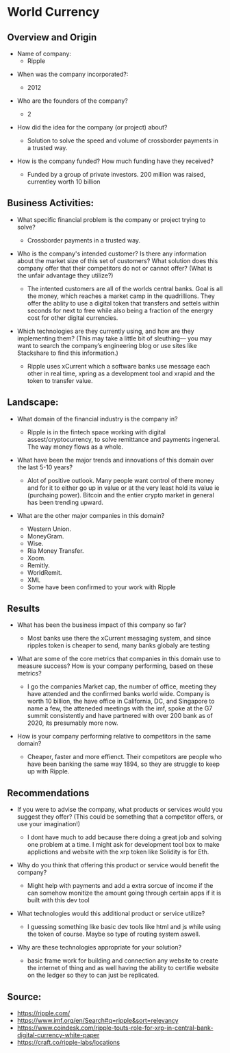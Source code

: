 # World Currency

## Overview and Origin

- Name of company:
  - Ripple

* When was the company incorporated?:

  - 2012

* Who are the founders of the company?

  - 2

* How did the idea for the company (or project) about?

  - Solution to solve the speed and volume of crossborder payments in a trusted way.

* How is the company funded? How much funding have they received?
  - Funded by a group of private investors. 200 million was raised, currentley worth 10 billion

## Business Activities:

- What specific financial problem is the company or project trying to solve?

  - Crossborder payments in a trusted way.

- Who is the company's intended customer? Is there any information about the market size of this set of customers?
  What solution does this company offer that their competitors do not or cannot offer? (What is the unfair advantage they utilize?)

  - The intented customers are all of the worlds central banks. Goal is all the money, which reaches a market camp in the quadrillions. They offer the ablity to use a digital token that transfers and settels within seconds for next to free while also being a fraction of the energry cost for other digital currencies.

- Which technologies are they currently using, and how are they implementing them? (This may take a little bit of sleuthing–– you may want to search the company’s engineering blog or use sites like Stackshare to find this information.)
  - Ripple uses xCurrent which a software banks use message each other in real time, xpring as a development tool and xrapid and the token to transfer value.

## Landscape:

- What domain of the financial industry is the company in?

  - Ripple is in the fintech space working with digital assest/cryptocurrency, to solve remittance and payments ingeneral. The way money flows as a whole.

- What have been the major trends and innovations of this domain over the last 5-10 years?

  - Alot of positive outlook. Many people want control of there money and for it to either go up in value or at the very least hold its value ie (purchaing power). Bitcoin and the entier crypto market in general has been trending upward.

- What are the other major companies in this domain?
  - Western Union.
  - MoneyGram.
  - Wise.
  - Ria Money Transfer.
  - Xoom.
  - Remitly.
  - WorldRemit.
  - XML
  - Some have been confirmed to your work with Ripple

## Results

- What has been the business impact of this company so far?

  - Most banks use there the xCurrent messaging system, and since ripples token is cheaper to send, many banks globaly are testing

- What are some of the core metrics that companies in this domain use to measure success? How is your company performing, based on these metrics?

  - I go the companies Market cap, the number of office, meeting they have attended and the confirmed banks world wide. Company is worth 10 billion, the have office in California, DC, and Singapore to name a few, the atteneded meetings with the imf, spoke at the G7 summit consistently
    and have partnered with over 200 bank as of 2020, its presumably more now.

- How is your company performing relative to competitors in the same domain?
  - Cheaper, faster and more effienct. Their competitors are people who have been banking the same way 1894, so they are struggle to keep up with Ripple.

## Recommendations

- If you were to advise the company, what products or services would you suggest they offer? (This could be something that a competitor offers, or use your imagination!)

  - I dont have much to add because there doing a great job and solving one problem at a time. I might ask for development tool box to make applictions and website with the xrp token like Solidity is for Eth.

- Why do you think that offering this product or service would benefit the company?

  - Might help with payments and add a extra sorcue of income if the can somehow monitize the amount going through certain apps if it is built with this dev tool

- What technologies would this additional product or service utilize?

  - I guessing something like basic dev tools like html and js while using the token of course. Maybe so type of routing system aswell.

- Why are these technologies appropriate for your solution?
  - basic frame work for building and connection any website to create the internet of thing and as well having the ability to certifie website on the ledger so they to can just be replicated.

## Source:

- https://ripple.com/
- https://www.imf.org/en/Search#q=ripple&sort=relevancy
- https://www.coindesk.com/ripple-touts-role-for-xrp-in-central-bank-digital-currency-white-paper
- https://craft.co/ripple-labs/locations
